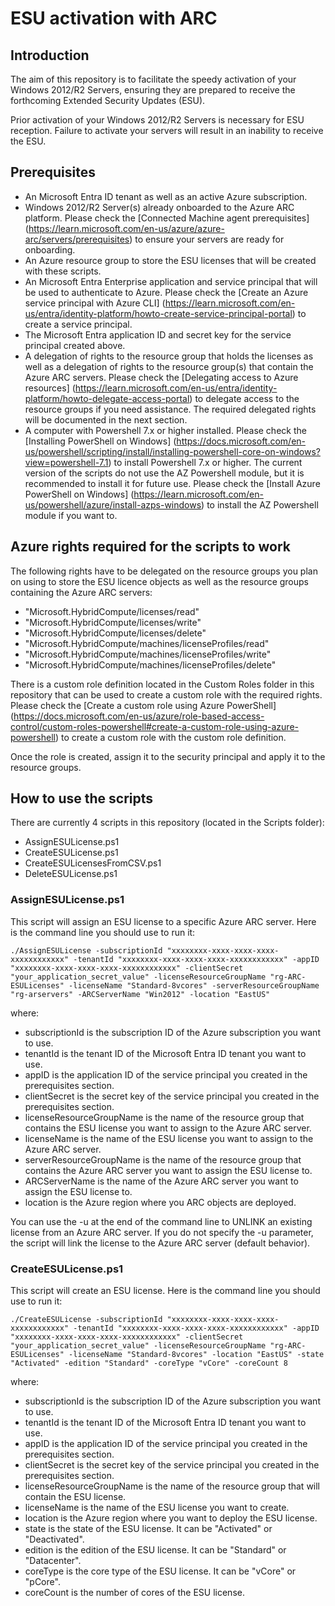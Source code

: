 # ESU activation with ARC

## Introduction

The aim of this repository is to facilitate the speedy activation of your Windows 2012/R2 Servers, ensuring they are prepared to receive the forthcoming Extended Security Updates (ESU).

Prior activation of your Windows 2012/R2 Servers is necessary for ESU reception. Failure to activate your servers will result in an inability to receive the ESU.

## Prerequisites

 - An Microsoft Entra ID tenant as well as an active Azure subscription.
 - Windows 2012/R2 Server(s) already onboarded to the Azure ARC platform. Please check the [Connected Machine agent prerequisites] (https://learn.microsoft.com/en-us/azure/azure-arc/servers/prerequisites) to ensure your servers are ready for onboarding.
 - An Azure resource group to store the ESU licenses that will be created with these scripts.
 - An Microsoft Entra Enterprise application and service principal that will be used to authenticate to Azure. Please check the [Create an Azure service principal with Azure CLI] (https://learn.microsoft.com/en-us/entra/identity-platform/howto-create-service-principal-portal) to create a service principal.
 - The Microsoft Entra application ID and secret key for the service principal created above.
 - A delegation of rights to the resource group that holds the licenses as well as a delegation of rights to the resource group(s) that contain the Azure ARC servers. Please check the [Delegating access to Azure resources] (https://learn.microsoft.com/en-us/entra/identity-platform/howto-delegate-access-portal) to delegate access to the resource groups if you need assistance. The required delegated rights will be documented in the next section.
 - A computer with Powershell 7.x or higher installed. Please check the [Installing PowerShell on Windows] (https://docs.microsoft.com/en-us/powershell/scripting/install/installing-powershell-core-on-windows?view=powershell-7.1) to install Powershell 7.x or higher. The current version of the scripts do not use the AZ Powershell module, but it is recommended to install it for future use. Please check the [Install Azure PowerShell on Windows] (https://learn.microsoft.com/en-us/powershell/azure/install-azps-windows) to install the AZ Powershell module if you want to.
 
## Azure rights required for the scripts to work

The following rights have to be delegated on the resource groups you plan on using to store the ESU licence objects as well as the resource groups containing the Azure ARC servers:

- "Microsoft.HybridCompute/licenses/read"
- "Microsoft.HybridCompute/licenses/write"
- "Microsoft.HybridCompute/licenses/delete"
- "Microsoft.HybridCompute/machines/licenseProfiles/read"
- "Microsoft.HybridCompute/machines/licenseProfiles/write"
- "Microsoft.HybridCompute/machines/licenseProfiles/delete"

There is a custom role definition located in the Custom Roles folder in this repository that can be used to create a custom role with the required rights. Please check the [Create a custom role using Azure PowerShell] (https://docs.microsoft.com/en-us/azure/role-based-access-control/custom-roles-powershell#create-a-custom-role-using-azure-powershell) to create a custom role with the custom role definition.

Once the role is created, assign it to the security principal and apply it to the resource groups.

## How to use the scripts

There are currently 4 scripts in this repository (located in the Scripts folder):

- AssignESULicense.ps1
- CreateESULicense.ps1
- CreateESULicensesFromCSV.ps1
- DeleteESULicense.ps1

### AssignESULicense.ps1

This script will assign an ESU license to a specific Azure ARC server. Here is the command line you should use to run it:
    
    ./AssignESULicense -subscriptionId "xxxxxxxx-xxxx-xxxx-xxxx-xxxxxxxxxxxx" -tenantId "xxxxxxxx-xxxx-xxxx-xxxx-xxxxxxxxxxxx" -appID "xxxxxxxx-xxxx-xxxx-xxxx-xxxxxxxxxxxx" -clientSecret "your_application_secret_value" -licenseResourceGroupName "rg-ARC-ESULicenses" -licenseName "Standard-8vcores" -serverResourceGroupName "rg-arservers" -ARCServerName "Win2012" -location "EastUS"

where:
- subscriptionId is the subscription ID of the Azure subscription you want to use.
- tenantId is the tenant ID of the Microsoft Entra ID tenant you want to use.
- appID is the application ID of the service principal you created in the prerequisites section.
- clientSecret is the secret key of the service principal you created in the prerequisites section.
- licenseResourceGroupName is the name of the resource group that contains the ESU license you want to assign to the Azure ARC server.
- licenseName is the name of the ESU license you want to assign to the Azure ARC server.
- serverResourceGroupName is the name of the resource group that contains the Azure ARC server you want to assign the ESU license to.
- ARCServerName is the name of the Azure ARC server you want to assign the ESU license to.
- location is the Azure region where you ARC objects are deployed.

You can use the -u at the end of the command line to UNLINK an existing license from an Azure ARC server. If you do not specify the -u parameter, the script will link the license to the Azure ARC server (default behavior).

### CreateESULicense.ps1

This script will create an ESU license. Here is the command line you should use to run it:
    
    ./CreateESULicense -subscriptionId "xxxxxxxx-xxxx-xxxx-xxxx-xxxxxxxxxxxx" -tenantId "xxxxxxxx-xxxx-xxxx-xxxx-xxxxxxxxxxxx" -appID "xxxxxxxx-xxxx-xxxx-xxxx-xxxxxxxxxxxx" -clientSecret "your_application_secret_value" -licenseResourceGroupName "rg-ARC-ESULicenses" -licenseName "Standard-8vcores" -location "EastUS" -state "Activated" -edition "Standard" -coreType "vCore" -coreCount 8

where:
- subscriptionId is the subscription ID of the Azure subscription you want to use.
- tenantId is the tenant ID of the Microsoft Entra ID tenant you want to use.
- appID is the application ID of the service principal you created in the prerequisites section.
- clientSecret is the secret key of the service principal you created in the prerequisites section.
- licenseResourceGroupName is the name of the resource group that will contain the ESU license.
- licenseName is the name of the ESU license you want to create.
- location is the Azure region where you want to deploy the ESU license.
- state is the state of the ESU license. It can be "Activated" or "Deactivated".
- edition is the edition of the ESU license. It can be "Standard" or "Datacenter".
- coreType is the core type of the ESU license. It can be "vCore" or "pCore".
- coreCount is the number of cores of the ESU license.

